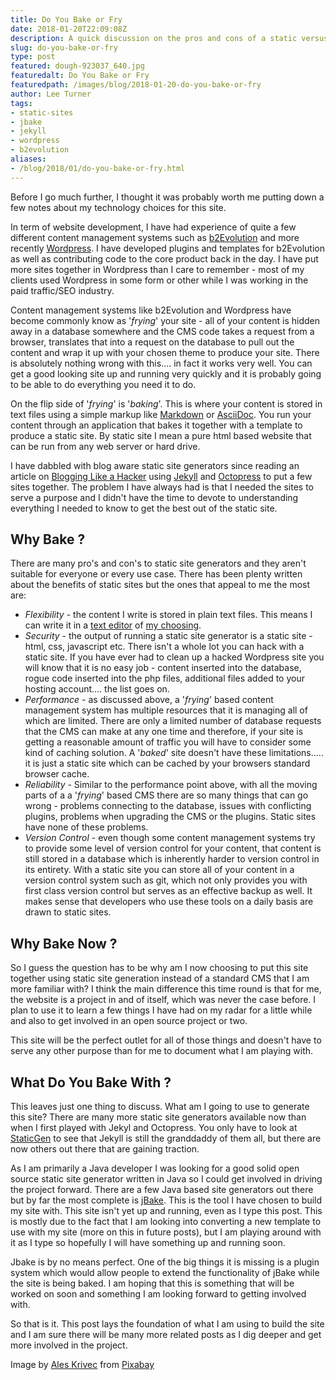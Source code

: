 ```yaml
---
title: Do You Bake or Fry
date: 2018-01-20T22:09:08Z
description: A quick discussion on the pros and cons of a static versus dynamic website.  I also give a little bit of an insight as to why I am using a static site and what I am using to bake it with.
slug: do-you-bake-or-fry
type: post
featured: dough-923037_640.jpg
featuredalt: Do You Bake or Fry
featuredpath: /images/blog/2018-01-20-do-you-bake-or-fry
author: Lee Turner 
tags:
- static-sites
- jbake
- jekyll
- wordpress
- b2evolution   
aliases:
- /blog/2018/01/do-you-bake-or-fry.html
---
```

Before I go much further, I thought it was probably worth me putting down a few notes about my technology choices for this site.  

In term of website development, I have had experience of quite a few different content management systems such as [b2Evolution](http://b2evolution.net) and more recently [Wordpress](http://wordpress.org).  I have developed plugins and templates for b2Evolution as well as contributing code to the core product back in the day.  I have put more sites together in Wordpress than I care to remember - most of my clients used Wordpress in some form or other while I was working in the paid traffic/SEO industry.

Content management systems like b2Evolution and Wordpress have become commonly know as '_frying_' your site - all of your content is hidden away in a database somewhere and the CMS code takes a request from a browser, translates that into a request on the database to pull out the content and wrap it up with your chosen theme to produce your site.  There is absolutely nothing wrong with this.... in fact it works very well.  You can get a good looking site up and running very quickly and it is probably going to be able to do everything you need it to do.

On the flip side of '_frying_' is '_baking_'.  This is where your content is stored in text files using a simple markup like [Markdown](https://daringfireball.net/projects/markdown/) or [AsciiDoc](http://asciidoctor.org).  You run your content through an application that bakes it together with a template to produce a static site.  By static site I mean a pure html based website that can be run from any web server or hard drive.

I have dabbled with blog aware static site generators since reading an article on [Blogging Like a Hacker](http://tom.preston-werner.com/2008/11/17/blogging-like-a-hacker.html) using [Jekyll](https://jekyllrb.com) and [Octopress](https://octopress.org) to put a few sites together.  The problem I have always had is that I needed the sites to serve a purpose and I didn't have the time to devote to understanding everything I needed to know to get the best out of the static site.

## Why Bake ?

There are many pro's and con's to static site generators and they aren't suitable for everyone or every use case.  There has been plenty written about the benefits of static sites but the ones that appeal to me the most are:

* *Flexibility* - the content I write is stored in plain text files.  This means I can write it in a [text editor](http://www.vim.org) of [my choosing](http://sublimetext.com).
* *Security* - the output of running a static site generator is a static site - html, css, javascript etc.  There isn't a whole lot you can hack with a static site.  If you have ever had to clean up a hacked Wordpress site you will know that it is no easy job - content inserted into the database, rogue code inserted into the php files, additional files added to your hosting account.... the list goes on.
* *Performance* - as discussed above, a '_frying_' based content management system has multiple resources that it is managing all of which are limited.  There are only a limited number of database requests that the CMS can make at any one time and therefore, if your site is getting a reasonable amount of traffic you will have to consider some kind of caching solution.  A '_baked_' site doesn't have these limitations..... it is just a static site which can be cached by your browsers standard browser cache.
* *Reliability* - Similar to the performance point above, with all the moving parts of a a '_frying_' based CMS there are so many things that can go wrong - problems connecting to the database, issues with conflicting plugins, problems when upgrading the CMS or the plugins.  Static sites have none of these problems.
* *Version Control* - even though some content management systems try to provide some level of version control for your content, that content is still stored in a database which is inherently harder to version control in its entirety.  With a static site you can store all of your content in a version control system such as git, which not only provides you with first class version control but serves as an effective backup as well.  It makes sense that developers who use these tools on a daily basis are drawn to static sites.

## Why Bake Now ?

So I guess the question has to be why am I now choosing to put this site together using static site generation instead of a standard CMS that I am more familiar with?  I think the main difference this time round is that for me, the website is a project in and of itself, which was never the case before.  I plan to use it to learn a few things I have had on my radar for a little while and also to get involved in an open source project or two.

This site will be the perfect outlet for all of those things and doesn't have to serve any other purpose than for me to document what I am playing with.

## What Do You Bake With ?

This leaves just one thing to discuss.  What am I going to use to generate this site?  There are many more static site generators available now than when I first played with Jekyl and Octopress.  You only have to look at [StaticGen](https://www.staticgen.com) to see that Jekyll is still the granddaddy of them all, but there are now others out there that are gaining traction.

As I am primarily a Java developer I was looking for a good solid open source static site generator written in Java so I could get involved in driving the project forward.  There are a few Java based site generators out there but by far the most complete is [jBake](http://www.jbake.org).  This is the tool I have chosen to build my site with.  This site isn't yet up and running, even as I type this post.  This is mostly due to the fact that I am looking into converting a new template to use with my site (more on this in future posts), but I am playing around with it as I type so hopefully I will have something up and running soon.

Jbake is by no means perfect.  One of the big things it is missing is a plugin system which would allow people to extend the functionality of jBake while the site is being baked.  I am hoping that this is something that will be worked on soon and something I am looking forward to getting involved with.

So that is it.  This post lays the foundation of what I am using to build the site and I am sure there will be many more related posts as I dig deeper and get more involved in the project.                

Image by [Ales Krivec](https://pixabay.com/users/dreamypixel-6094827/?utm_source=link-attribution&amp;utm_medium=referral&amp;utm_campaign=image&amp;utm_content=923037) from [Pixabay](https://pixabay.com/?utm_source=link-attribution&amp;utm_medium=referral&amp;utm_campaign=image&amp;utm_content=923037)
